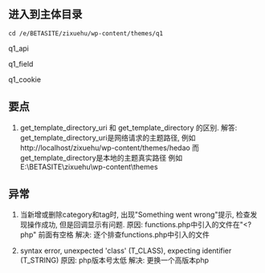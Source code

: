 
## 进入到主体目录
```
cd /e/BETASITE/zixuehu/wp-content/themes/q1
```

q1_api

q1_field

q1_cookie


## 要点

1. get_template_directory_uri 和 get_template_directory 的区别.
解答: get_template_directory_uri是网络请求的主题路径, 例如 http://localhost/zixuehu/wp-content/themes/hedao
而get_template_directory是本地的主题真实路径 例如 E:\BETASITE\zixuehu\wp-content\themes


## 异常
1. 当新增或删除category和tag时, 出现"Something went wrong"提示, 检查发现操作成功, 但是回调显示有问题.
原因: functions.php中引入的文件在"<?php" 前面有空格
解决: 逐个排查functions.php中引入的文件

2. syntax error, unexpected 'class' (T_CLASS), expecting identifier (T_STRING)
原因: php版本号太低
解决: 更换一个高版本php

